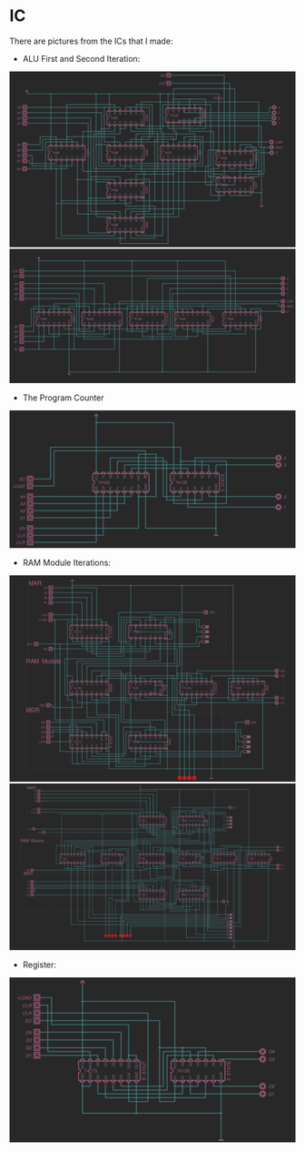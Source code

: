 # IC

There are pictures from the ICs that I made:

- ALU First and Second Iteration:

![Github Image](ALU_First_Iteration.png)
![Github Image](ALU_Second_Iteration.png)

- The Program Counter

![Github Image](Program_Counter.png)

- RAM Module Iterations:

![Github Image](RAM_Module.png)
![Github Image](RAM_Module_V1.png)

- Register:

![Github Image](Register.png)
